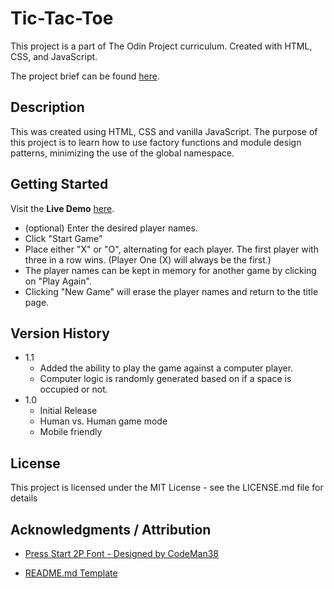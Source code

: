 # Tic-Tac-Toe

This project is a part of The Odin Project curriculum. Created with HTML, CSS, and JavaScript.<br/>

The project brief can be found <a href="https://www.theodinproject.com/lessons/node-path-javascript-tic-tac-toe">here</a>.

## Description

This was created using HTML, CSS and vanilla JavaScript. The purpose of this project is to learn how to use factory functions and module design patterns, minimizing the use of the global namespace.

## Getting Started

Visit the **Live Demo** <a href="https://probableactions.github.io/tic-tac-toe/"> here</a>.

- (optional) Enter the desired player names.
- Click "Start Game"
- Place either "X" or "O", alternating for each player. The first player with three in a row wins. (Player One (X) will always be the first.)
- The player names can be kept in memory for another game by clicking on "Play Again".
- Clicking "New Game" will erase the player names and return to the title page.

## Version History

- 1.1
  - Added the ability to play the game against a computer player.
  - Computer logic is randomly generated based on if a space is occupied or not.
- 1.0
  - Initial Release
  - Human vs. Human game mode
  - Mobile friendly

## License

This project is licensed under the MIT License - see the LICENSE.md file for details

## Acknowledgments / Attribution

- <a href="https://fonts.google.com/specimen/Press+Start+2P">Press Start 2P Font - Designed by CodeMan38 </a>

- <a href="https://gist.github.com/DomPizzie/7a5ff55ffa9081f2de27c315f5018afc">README.md Template</a>
